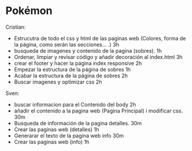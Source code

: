 # Pokémon

Cristian:
- Estrucutra de todo el css y html de las paginas web (Colores, forma de la página, como serán las secciones... .) 3h  
- busqueda de imagenes y contenido de la pagina (sobres). 1h
- Ordenar, limpiar y revisar código y añadir decoración al index.html 3h
- crear el footer y hacer la página index responsive 2h
- Empezar la estructura de la página de sobres 1h
- Acabar la estructura de la página de sobres 2h
- Buscar imagenes y optimizar css 2h

Sven:
- buscar informacion para el Contenido del body 2h
- añadir el contenido a la pagina web (Pagina Principal) i modificar css. 30m
- Busqueda de información de la pagina detalles. 30m
- Crear las paginas web (detalles) 1h
- Generarar el texto de la pagina web info 30m
- Crear las paginas web (info) 1h